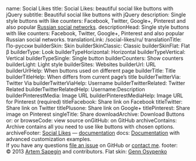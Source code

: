 name: Social Likes
title: Social Likes: beautiful social like buttons with jQuery
subtitle: Beautiful social like buttons with jQuery
description: Single style buttons with like counters: Facebook, Twitter, Google+, Pinterest and also popular <a href="/social-likes/ru/">Russian social networks</a>.
descriptionHead: Single style buttons with like counters: Facebook, Twitter, Google+, Pinterest and also popular Russian social networks.
translationLink: /social-likes/ru/
translationTitle: По-русски
builderSkin: Skin
builderSkinClassic: Classic
builderSkinFlat: Flat β
builderType: Look
builderTypeHorizontal: Horizontal
builderTypeVertical: Vertical
builderTypeSingle: Single button
builderCounters: Show counters
builderLight: Light style
builderSites: Websites
builderUrl: URL
builderUrlHelp: When buttons used on different page
builderTitle: Title
builderTitleHelp: When differs from current page’s title
builderTwitterVia: Twitter Via
builderTwitterViaHelp: Username
builderTwitterRelated: Twitter Related
builderTwitterRelatedHelp: Username:Description
builderPinterestMedia: Image URL
builderPinterestMediaHelp: Image URL for Pinterest (required)
titleFacebook: Share link on Facebook
titleTwitter: Share link on Twitter
titlePlusone: Share link on Google+
titlePinterest: Share image on Pinterest
singleTitle: Share
downloadArchive: Download Buttons
or: or
browseCode: view source
onGitHub: on GitHub
archiveContains: Archive contains all you need to use like buttons with chosen options.
archiveFooter: <a href="http://sapegin.github.com/social-likes/">Social Likes</a> — <a href="https://github.com/sapegin/social-likes/Readme.md">documentation</a>
docs: <a href="https://github.com/sapegin/social-likes/blob/master/Readme.md">Documentation</a> with advanced customization examples.<br>If you have any questions <a href="https://github.com/sapegin/social-likes/issues">file an issue</a> on GitHub or <a href="http://sapegin.me/contacts">contact me</a>.
footer: © 2013 <a href="https://github.com/sapegin">Artem Sapegin</a> and contributors. Flat skin: <a href="http://genn.org/">Genn Osypenko</a>